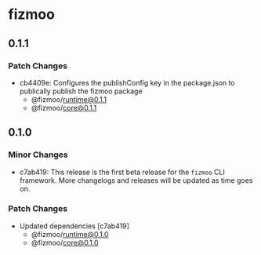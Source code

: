 # fizmoo

## 0.1.1

### Patch Changes

- cb4409e: Configures the publishConfig key in the package.json to publically publish the fizmoo package
  - @fizmoo/runtime@0.1.1
  - @fizmoo/core@0.1.1

## 0.1.0

### Minor Changes

- c7ab419: This release is the first beta release for the `fizmoo` CLI framework. More changelogs and releases will be updated as time goes on.

### Patch Changes

- Updated dependencies [c7ab419]
  - @fizmoo/runtime@0.1.0
  - @fizmoo/core@0.1.0
